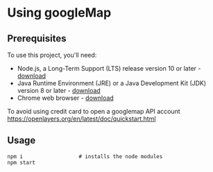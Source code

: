 # Using googleMap

## Prerequisites

To use this project, you'll need:
- Node.js, a Long-Term Support (LTS) release version 10 or later - [download](https://nodejs.org/en/)
- Java Runtime Environment (JRE) or a Java Development Kit (JDK) version 8 or later - [download](https://adoptopenjdk.net/)
- Chrome web browser - [download](https://www.google.co.uk/chrome/)

To avoid using credit card to open a googlemap API account
https://openlayers.org/en/latest/doc/quickstart.html

## Usage

```
npm i                  # installs the node modules
npm start
```


